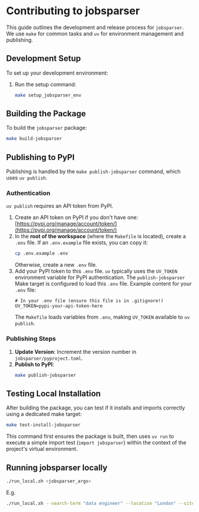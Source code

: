 # Contributing to jobsparser

This guide outlines the development and release process for `jobsparser`. We use `make` for common tasks and `uv` for environment management and publishing.

## Development Setup

To set up your development environment:

1.  Run the setup command:
    ```bash
    make setup_jobsparser_env
    ```

## Building the Package

To build the `jobsparser` package:

```bash
make build-jobsparser
```

## Publishing to PyPI

Publishing is handled by the `make publish-jobsparser` command, which uses `uv publish`.

### Authentication

`uv publish` requires an API token from PyPI.

1.  Create an API token on PyPI if you don't have one: [https://pypi.org/manage/account/token/](https://pypi.org/manage/account/token/)
2.  In the **root of the workspace** (where the `Makefile` is located), create a `.env` file. If an `.env.example` file exists, you can copy it:
    ```bash
    cp .env.example .env
    ```
    Otherwise, create a new `.env` file.
3.  Add your PyPI token to this `.env` file. `uv` typically uses the `UV_TOKEN` environment variable for PyPI authentication. The `publish-jobsparser` Make target is configured to load this `.env` file.
    Example content for your `.env` file:
    ```env
    # In your .env file (ensure this file is in .gitignore!)
    UV_TOKEN=pypi-your-api-token-here
    ```
    The `Makefile` loads variables from `.env`, making `UV_TOKEN` available to `uv publish`.

### Publishing Steps

1.  **Update Version**: Increment the version number in `jobsparser/pyproject.toml`.
2.  **Publish to PyPI**:
    ```bash
    make publish-jobsparser
    ```

## Testing Local Installation

After building the package, you can test if it installs and imports correctly using a dedicated make target:

```bash
make test-install-jobsparser
```
This command first ensures the package is built, then uses `uv run` to execute a simple import test (`import jobsparser`) within the context of the project's virtual environment.


## Running jobsparser locally

```bash
./run_local.sh <jobsparser_args>
```

E.g.
```bash
./run_local.sh --search-term "data engineer" --location "London" --site linkedin
```


